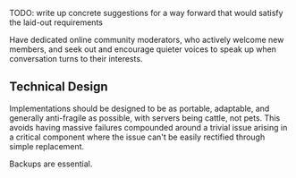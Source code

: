 TODO: write up concrete suggestions for a way forward that would satisfy the laid-out requirements

Have dedicated online community moderators, who actively welcome new members, and seek out and encourage quieter voices to speak up when conversation turns to their interests.

## Technical Design

Implementations should be designed to be as portable, adaptable, and generally anti-fragile as possible, with servers being cattle, not pets. This avoids having massive failures compounded around a trivial issue arising in a critical component where the issue can't be easily rectified through simple replacement.

Backups are essential.
